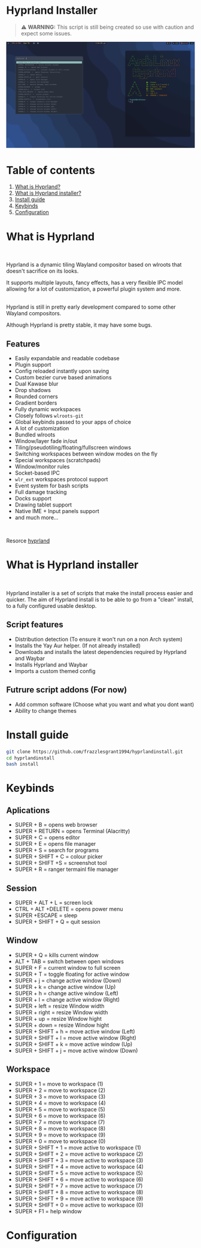 # Hyprland Installer

 > :warning: **WARNING:** This script is still being created so use with caution and expect some issues. 

![Screenshot](https://github.com/frazzlesgrant1994/hyprlandinstall/blob/main/screenshots/Screenshot1.png)

# Table of contents
1. [What is Hyprland?](#about)
2. [What is Hyprland installer?](#aboutinstall)
3. [Install guide](#instalation)
4. [Keybinds](#keybinds)
5. [Configuration](#config)



# What is Hyprland <a name="about">

<br>

Hyprland is a dynamic tiling Wayland compositor based on wlroots that doesn't sacrifice on its looks.

It supports multiple layouts, fancy effects, has a very flexible IPC model allowing for a lot of customization, a powerful plugin system and more.
<br>
<br>

Hyprland is still in pretty early development compared to some other Wayland compositors.

Although Hyprland is pretty stable, it may have some bugs.

## Features

- Easily expandable and readable codebase
- Plugin support
- Config reloaded instantly upon saving
- Custom bezier curve based animations
- Dual Kawase blur
- Drop shadows
- Rounded corners
- Gradient borders
- Fully dynamic workspaces
- Closely follows `wlroots-git`
- Global keybinds passed to your apps of choice
- A lot of customization
- Bundled wlroots
- Window/layer fade in/out
- Tiling/pseudotiling/floating/fullscreen windows
- Switching workspaces between window modes on the fly
- Special workspaces (scratchpads)
- Window/monitor rules
- Socket-based IPC
- `wlr_ext` workspaces protocol support
- Event system for bash scripts
- Full damage tracking
- Docks support
- Drawing tablet support
- Native IME + Input panels support
- and much more...
<br>

Resorce [hyprland](https://github.com/hyprwm/Hyprland)


# What is Hyprland installer <a name="aboutinstall">
<br>

Hyprland installer is a set of scripts that make the install process easier and quicker. 
The aim of Hyprland install is to be able to go from a "clean" install, to a fully 
configured usable desktop.  

## Script features

- Distribution detection (To ensure it won't run on a non Arch system)
- Installs the Yay Aur helper. (If not already installed)
- Downloads and installs the latest dependencies required by Hyprland and Waybar
- Installs Hyprland and Waybar 
- Imports a custom themed config


## Futrure script addons (For now)

- Add common software (Choose what you want and what you dont want)
- Ability to change themes





# Install guide <a name="instalation">

```bash
git clone https://github.com/frazzlesgrant1994/hyprlandinstall.git
cd hyprlandinstall
bash install
```


# Keybinds <a name="keybinds">

## Aplications

- SUPER + B = opens web browser
- SUPER + RETURN = opens Terminal (Alacritty)
- SUPER + C = opens editor   
- SUPER + E = opens file manager
- SUPER + S = search for programs
- SUPER + SHIFT + C = colour picker
- SUPER + SHIFT +S = screenshot tool
- SUPER + R = ranger termainl file manager

## Session

- SUPER + ALT + L = screen lock
- CTRL + ALT +DELETE = opens power menu
- SUPER +ESCAPE = sleep
- SUPER + SHIFT + Q = quit session

## Window
- SUPER + Q = kills current window
- ALT + TAB = switch between open windows
- SUPER + F = current window to full screen
- SUPER + T = toggle floating for active window
- SUPER + j = change active window (Down)
- SUPER + k = change active window (Up)
- SUPER + h = change active window (Left)
- SUPER + l = change active window (Right)
- SUPER + left = resize Window width
- SUPER + right = resize Window width
- SUPER + up = resize Window hight
- SUPER + down = resize Window hight
- SUPER + SHIFT + h = move active window (Left)
- SUPER + SHIFT + l = move active window (Right)
- SUPER + SHIFT + k = move active window (Up)
- SUPER + SHIFT + j = move active window (Down)

## Workspace
- SUPER + 1 = move to workspace (1)
- SUPER + 2 = move to workspace (2)
- SUPER + 3 = move to workspace (3)
- SUPER + 4 = move to workspace (4)
- SUPER + 5 = move to workspace (5)
- SUPER + 6 = move to workspace (6)
- SUPER + 7 = move to workspace (7)
- SUPER + 8 = move to workspace (8)
- SUPER + 9 = move to workspace (9)
- SUPER + 0 = move to workspace (0)
- SUPER + SHIFT + 1 = move active to workspace (1)
- SUPER + SHIFT + 2 = move active to workspace (2)
- SUPER + SHIFT + 3 = move active to workspace (3)
- SUPER + SHIFT + 4 = move active to workspace (4)
- SUPER + SHIFT + 5 = move active to workspace (5)
- SUPER + SHIFT + 6 = move active to workspace (6)
- SUPER + SHIFT + 7 = move active to workspace (7)
- SUPER + SHIFT + 8 = move active to workspace (8)
- SUPER + SHIFT + 9 = move active to workspace (9)
- SUPER + SHIFT + 0 = move active to workspace (0)
- SUPER + F1 = help window


# Configuration <a name="config" >



